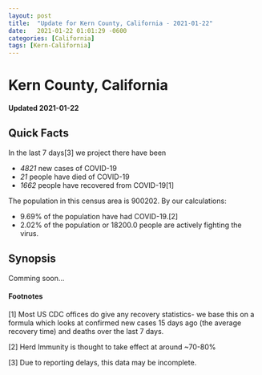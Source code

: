 ```yaml
---
layout: post
title:  "Update for Kern County, California - 2021-01-22"
date:   2021-01-22 01:01:29 -0600
categories: [California]
tags: [Kern-California]
---
```


# Kern County, California
#### Updated 2021-01-22

## Quick Facts

In the last 7 days[3] we project there have been
- *4821* new cases of COVID-19
- *21* people have died of COVID-19
- *1662* people have recovered from COVID-19[1]

The population in this census area is 900202. By our calculations:
- 9.69% of the population have had COVID-19.[2]
- 2.02% of the population or 18200.0 people are actively fighting the virus.

## Synopsis

Comming soon...


#### Footnotes

[1] Most US CDC offices do give any recovery statistics- we base this on a formula which looks at confirmed new cases
15 days ago (the average recovery time) and deaths over the last 7 days.

[2] Herd Immunity is thought to take effect at around ~70-80%

[3] Due to reporting delays, this data may be incomplete.
 
    